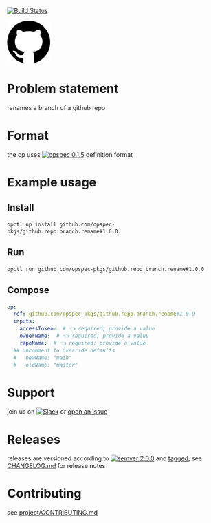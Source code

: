 [![Build Status](https://travis-ci.org/opspec-pkgs/github.repo.branch.rename.svg?branch=master)](https://travis-ci.org/opspec-pkgs/github.repo.branch.rename)

<img src="icon.svg" alt="icon" height="100px">

# Problem statement

renames a branch of a github repo

# Format

the op uses [![opspec 0.1.5](https://img.shields.io/badge/opspec-0.1.5-brightgreen.svg?colorA=6b6b6b&colorB=fc16be)](https://opspec.io/0.1.5) definition format

# Example usage

## Install

```shell
opctl op install github.com/opspec-pkgs/github.repo.branch.rename#1.0.0
```

## Run

```
opctl run github.com/opspec-pkgs/github.repo.branch.rename#1.0.0
```

## Compose

```yaml
op:
  ref: github.com/opspec-pkgs/github.repo.branch.rename#1.0.0
  inputs:
    accessToken:  # 👈 required; provide a value
    ownerName:  # 👈 required; provide a value
    repoName:  # 👈 required; provide a value
  ## uncomment to override defaults
  #   newName: "main"
  #   oldName: "master"
```

# Support

join us on
[![Slack](https://opctl-slackin.herokuapp.com/badge.svg)](https://opctl-slackin.herokuapp.com/)
or
[open an issue](https://github.com/opspec-pkgs/github.repo.branch.rename/issues)

# Releases

releases are versioned according to
[![semver 2.0.0](https://img.shields.io/badge/semver-2.0.0-brightgreen.svg)](http://semver.org/spec/v2.0.0.html)
and [tagged](https://git-scm.com/book/en/v2/Git-Basics-Tagging); see
[CHANGELOG.md](CHANGELOG.md) for release notes

# Contributing

see
[project/CONTRIBUTING.md](https://github.com/opspec-pkgs/project/blob/master/CONTRIBUTING.md)

